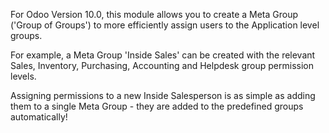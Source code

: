 For Odoo Version 10.0, this module allows you to create a Meta Group ('Group of Groups') to more efficiently assign users to the Application 
level groups.  

For example, a Meta Group 'Inside Sales' can be created with the relevant Sales, Inventory, Purchasing, Accounting and Helpdesk group permission levels.
  
Assigning permissions to a new Inside Salesperson is as simple as adding them to a single Meta Group - they are added to the predefined groups 
automatically!

